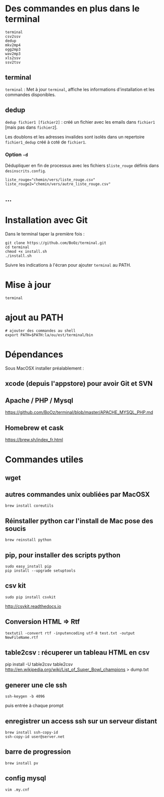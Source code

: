 # Des commandes en plus dans le terminal

```
terminal
csv2ssv
dedup
mkv2mp4
ogg2mp3
wav2mp3
xls2ssv
ssv2tsv
```

## terminal

`terminal` : Met à jour `terminal`, affiche les informations d'installation et les commandes disponibles. 

## dedup

`dedup fichier1 [fichier2]` : créé un fichier avec les emails dans `fichier1` [mais pas dans `fichier2`]. 

Les doublons et les adresses invalides sont isolés dans un repertoire `fichier1_dedup` créé à coté de `fichier1`.

### Option `-d`
Dédupliquer en fin de processus avec les fichiers `$liste_rouge` définis dans `desinscrits.config`.

```
liste_rouge="chemin/vers/liste_rouge.csv"
liste_rouge2="chemin/vers/autre_liste_rouge.csv"
```


## ...


# Installation avec Git

Dans le terminal taper la première fois :
```
git clone https://github.com/BoOz/terminal.git
cd terminal
chmod +x install.sh
./install.sh
```

Suivre les indications à l'écran pour ajouter `terminal` au PATH.

# Mise à jour 
```
terminal
```

# ajout au PATH
```
# ajouter des commandes au shell
export PATH=$PATH:la/ou/est/terminal/bin
```

# Dépendances

Sous MacOSX installer préalablement :
## xcode (depuis l'appstore) pour avoir Git et SVN

## Apache / PHP / Mysql
https://github.com/BoOz/terminal/blob/master/APACHE_MYSQL_PHP.md

## Homebrew et cask
https://brew.sh/index_fr.html


# Commandes utiles

## wget

## autres commandes unix oubliées par MacOSX
`brew install coreutils`

## Réinstaller python car l'install de Mac pose des soucis
```
brew reinstall python
```

## pip, pour installer des scripts python
```
sudo easy_install pip
pip install --upgrade setuptools
```

## csv kit
```
sudo pip install csvkit
```
http://csvkit.readthedocs.io

## Conversion HTML => Rtf
```
textutil -convert rtf -inputencoding utf-8 test.txt -output NewFileName.rtf
```
## table2csv : récuperer un tableau HTML en csv
pip install -U table2csv
table2csv http://en.wikipedia.org/wiki/List_of_Super_Bowl_champions > dump.txt

## generer une cle ssh
```
ssh-keygen -b 4096
```
puis entrée à chaque prompt

## enregistrer un access ssh sur un serveur distant
```
brew install ssh-copy-id
ssh-copy-id user@server.net
```

## barre de progression
```
brew install pv
```
## config mysql
`vim .my.cnf`

